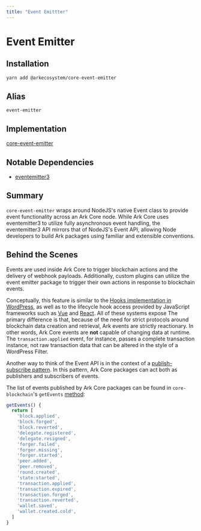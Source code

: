 ```yaml
---
title: "Event Emittter"
---
```


# Event Emitter

## Installation

```bash
yarn add @arkecosystem/core-event-emitter
```

## **Alias**

`event-emitter`

## **Implementation**

[core-event-emitter](https://github.com/ArkEcosystem/core/tree/develop/packages/core-event-emitter)

## Notable Dependencies

- [eventemitter3](https://github.com/primus/eventemitter3)

## Summary

`core-event-emitter` wraps around NodeJS's native Event class to provide event functionality across an Ark Core node. While Ark Core uses eventemitter3 to utilize fully asynchronous event handling, the eventemitter3 API mirrors that of NodeJS's Event API, allowing Node developers to build Ark packages using familiar and extensible conventions.

## Behind the Scenes

Events are used inside Ark Core to trigger blockchain actions and the delivery of webhook payloads. Additionally, custom plugins can utilize the event emitter package to trigger their own actions in response to blockchain events.

Conceptually, this feature is similar to the [Hooks implementation in WordPress](https://codex.wordpress.org/Plugin_API), as well as to the lifecycle hook access provided by JavaScript frameworks such as [Vue](https://vuejs.org/v2/guide/instance.html#Instance-Lifecycle-Hooks) and [React](https://reactjs.org/docs/state-and-lifecycle.html). All of these systems expose  The primary difference is that, because of the need for strict protocols around blockchain data creation and retrieval, Ark events are strictly reactionary. In other words, Ark Core events are **not** capable of changing data at runtime. The `transaction.applied` event, for instance, passes a complete transaction instance, not raw transaction data that can be altered in the style of a WordPress Filter.

Another way to think of the Event API is in the context of a [publish-subscribe pattern](https://en.wikipedia.org/wiki/Publish%E2%80%93subscribe_pattern). In this pattern, Ark Core packages can act both as publishers and subscribers of events. 

The list of events published by Ark Core packages can be found in `core-blockchain`'s `getEvents` [method](https://github.com/ArkEcosystem/core/blob/develop/packages/core-blockchain/src/blockchain.ts#L664-L689):

```js
getEvents() {
  return [
    'block.applied',
    'block.forged',
    'block.reverted',
    'delegate.registered',
    'delegate.resigned',
    'forger.failed',
    'forger.missing',
    'forger.started',
    'peer.added',
    'peer.removed',
    'round.created',
    'state:started',
    'transaction.applied',
    'transaction.expired',
    'transaction.forged',
    'transaction.reverted',
    'wallet.saved',
    'wallet.created.cold',
  ]
}
```
